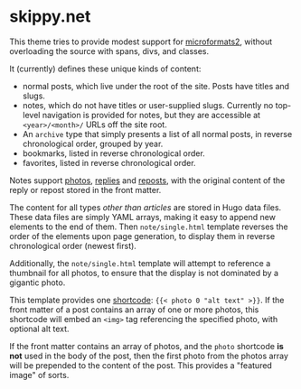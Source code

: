 # skippy.net

This theme tries to provide modest support for [microformats2](http://microformats.org/wiki/microformats2), without overloading the source with spans, divs, and classes.

It (currently) defines these unique kinds of content:
* normal posts, which live under the root of the site. Posts have titles and slugs.
* notes, which do not have titles or user-supplied slugs. Currently no top-level navigation is provided for notes, but they are accessible at `<year>/<month>/` URLs off the site root.
* An `archive` type that simply presents a list of all normal posts, in reverse chronological order, grouped by year.
* bookmarks, listed in reverse chronological order.
* favorites, listed in reverse chronological order.

Notes support [photos](https://indieweb.org/photo), [replies](https://indieweb.org/reply) and [reposts](https://indieweb.org/repost), with the original content of the reply or repost stored in the front matter.

The content for all types *other than articles* are stored in Hugo data files. These data files are simply YAML arrays, making it easy to append new elements to the end of them.  Then `note/single.html` template reverses the order of the elements upon page generation, to display them in reverse chronological order (newest first).

Additionally, the `note/single.html` template will attempt to reference a thumbnail for all photos, to ensure that the display is not dominated by a gigantic photo.

This template provides one [shortcode](https://gohugo.io/content-management/shortcodes/): `{{< photo 0 "alt text" >}}`.  If the front matter of a post contains an array of one or more photos, this shortcode will embed an `<img>` tag referencing the specified photo, with optional alt text.

If the front matter contains an array of photos, and the `photo` shortcode **is not** used in the body of the post, then the first photo from the photos array will be prepended to the content of the post.  This provides a "featured image" of sorts.

